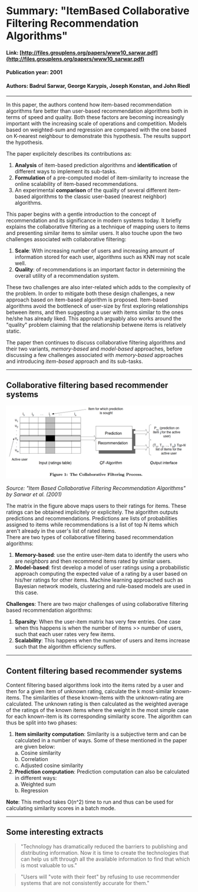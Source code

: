 # Summary:  "ItemBased Collaborative Filtering Recommendation Algorithms"  
  
#### Link: [http://files.grouplens.org/papers/www10_sarwar.pdf](http://files.grouplens.org/papers/www10_sarwar.pdf)  
#### Publication year: 2001 
#### Authors: Badrul Sarwar, George Karypis, Joseph Konstan, and John Riedl  
---  
  
In this paper, the authors contend how item-based recommendation algorithms fare better than user-based recommendation algorithms both in terms of speed and quality. Both these factors are becoming increasingly important with the increasing scale of operations and competition. Models based on weighted-sum and regression are compared with the one based on K-nearest neighbour to demonstrate this hypothesis. The results support the hypothesis.  

The paper explicitely describes its contributions as:  
  1. **Analysis** of item-based prediction algorithms and **identification** of different ways to implement its sub-tasks.  
  2. **Formulation** of a pre-computed model of item-similarity to increase the online scalability of item-based recommendations.  
  3. An experimental **comparison** of the quality of several different item-based algorithms to the classic user-based (nearest neighbor) algorithms.

This paper begins with a gentle introduction to the concept of recommendation and its significance in modern systems today. It briefly explains the collaborative filtering as a technique of mapping users to items and presenting similar items to similar users. It also touche upon the two challenges associated with collaborative filtering:  
  1. **Scale**: With increasing number of users and increasing amount of information stored for each user, algorithms such as KNN may not scale well.  
  2. **Quality**: of recommendations is an important factor in determining the overall utility of a recommendation system.  

These two challenges are also inter-related which adds to the complexity of the problem. In order to mitigate both these design challenges, a new approach based on item-based algorithm is proposed. Item-based algorithms avoid the bottleneck of user-size by first exploring relationships between items, and then suggesting a user with items similar to the ones he/she has already liked. This approach arguably also works around the "quality" problem claiming that the relationship betwene items is relatively static.

The paper then continues to discuss collaborative filtering algorithms and their two variants, _memory-based_ and _model-based_ approaches, before discussing a few challenges associated with _memory-based_ approaches and introducing _item-based_ approach and its sub-tasks.  
  
---  

## Collaborative filtering based recommender systems  
<img src=figures/sarwar_fig1.png></img>

_Source: "Item Based Collaborative Filtering Recommendation Algorithms" by Sarwar et al. (2001)_  
  
The matrix in the figure above maps users to their ratings for items. These ratings can be obtained implicitely or explicitely. The algorithm outputs predictions and recommendations. Predictions are lists of probabilities assigned to items while recommendations is a list of top N items which aren't already in the user's list of rated items.  
There are two types of collaborative filtering based recommendation algorithms:  
  1. **Memory-based**: use the entire user-item data to identify the users who are _neighbors_ and then recommend items rated by similar users.
  2. **Model-based**: first develop a model of user ratings using a probabilistic approach computing the expected value of a rating by a user based on his/her ratings for other items. Machine learning approached such as Bayesian network models, clustering and rule-based models are used in this case.  
  
**Challenges**: There are two major challenges of using collaborative filtering based recommendation algorithms:  
  1. **Sparsity**: When the user-item matrix has very few entries. One case when this happens is when the number of items >> number of users, such that each user rates very few items.
  2. **Scalability**: This happens when the number of users and items increase such that the algorithm efficiency suffers.  
  
---  

## Content filtering based recommender systems  

Content filtering based algorithms look into the items rated by a user and then for a given item of unknown rating, calculate the k most-similar known-items. The similarities of these known-items with the unknown-rating are calculated. The unknown rating is then calculated as the weighted average of the ratings of the known items where the weight in the most simple case for each known-item is its corresponding similarity score. The algorithm can thus be split into two phases:  
  1. **Item similarity computation**: Similarity is a subjective term and can be calculated in a number of ways. Some of these mentioned in the paper are given below:  
    a. Cosine similarity  
    b. Correlation  
    c. Adjusted cosine similarity  
  2. **Prediction computation**: Prediction computation can also be calculated in different ways:  
    a. Weighted sum  
    b. Regression  
  
**Note**: This method takes O(n^2) time to run and thus can be used for calculating similarity scores in a batch mode.  

  
---  

## Some interesting extracts  
> "Technology has dramatically reduced the barriers to publishing and distributing information. Now it is time to create the technologies that can help us sift through all the available information to find that which is most valuable to us."  

> "Users will "vote with their feet" by refusing to use recommender systems that are not consistently accurate for them."